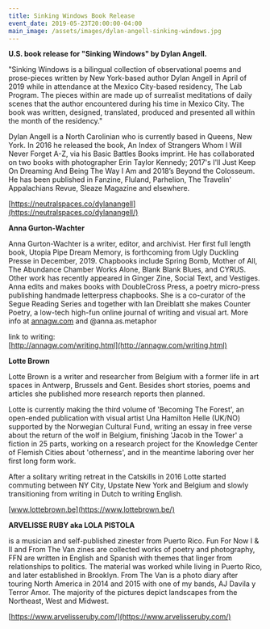 ```yaml
---
title: Sinking Windows Book Release
event_date: 2019-05-23T20:00:00-04:00
main_image: /assets/images/dylan-angell-sinking-windows.jpg
---
```


**U.S. book release for "Sinking Windows" by Dylan Angell.**

"Sinking Windows is a bilingual collection of observational poems and
prose-pieces written by New York-based author Dylan Angell in April of 2019
while in attendance at the Mexico City-based residency, The Lab Program. The
pieces within are made up of surrealist meditations of daily scenes that the
author encountered during his time in Mexico City. The book was written,
designed, translated, produced and presented all within the month of the
residency."

Dylan Angell is a North Carolinian who is currently based in Queens, New York.
In 2016 he released the book, An Index of Strangers Whom I Will Never Forget
A-Z, via his Basic Battles Books imprint. He has collaborated on two books with
photographer Erin Taylor Kennedy; 2017's I'll Just Keep On Dreaming And Being
The Way I Am and 2018’s Beyond the Colosseum. He has been published in Fanzine,
Fluland, Parhelion, The Travelin' Appalachians Revue, Sleaze Magazine and
elsewhere.

[https://neutralspaces.co/dylanangell](https://neutralspaces.co/dylanangell/)


**Anna Gurton-Wachter**

Anna Gurton-Wachter is a writer, editor, and archivist. Her first full length
book, Utopia Pipe Dream Memory, is forthcoming from Ugly Duckling Presse in
December, 2019. Chapbooks include Spring Bomb, Mother of All, The Abundance
Chamber Works Alone, Blank Blank Blues, and CYRUS. Other work has recently
appeared in Ginger Zine, Social Text, and Vestiges. Anna edits and makes books
with DoubleCross Press, a poetry micro-press publishing handmade letterpress
chapbooks. She is a co-curator of the Segue Reading Series and together with
Ian Dreiblatt she makes Counter Poetry, a low-tech high-fun online journal of
writing and visual art. More info at [annagw.com](http://annagw.com/) and
@anna.as.metaphor

link to writing:<br>
[http://annagw.com/writing.html](http://annagw.com/writing.html)

**Lotte Brown**

Lotte Brown is a writer and researcher from Belgium with a former life in art
spaces in Antwerp, Brussels and Gent. Besides short stories, poems and articles
she published more research reports then planned.

Lotte is currently making the third volume of 'Becoming The Forest', an
open-ended publication with visual artist Una Hamilton Helle (UK/NO) supported
by the Norwegian Cultural Fund, writing an essay in free verse about the return
of the wolf in Belgium, finishing 'Jacob in the Tower' a fiction in 25 parts,
working on a research project for the Knowledge Center of Flemish Cities about
'otherness', and in the meantime laboring over her first long form work.

After a solitary writing retreat in the Catskills in 2016 Lotte started
commuting between NY City, Upstate New York and Belgium and slowly
transitioning from writing in Dutch to writing English.

[www.lottebrown.be](https://www.lottebrown.be/)

**ARVELISSE RUBY aka LOLA PISTOLA**

is a musician and self-published zinester from Puerto Rico. Fun For Now I & II
and From The Van zines are collected works of poetry and photography,  FFN are
written in English and Spanish with themes that linger from relationships to
politics.  The material was worked while living in Puerto Rico, and later
established in Brooklyn. From The Van is a photo diary after touring North
America in 2014 and 2015 with one of my bands, AJ Davila y Terror Amor.  The
majority of the pictures depict landscapes from the Northeast, West and
Midwest.

[https://www.arvelisseruby.com/](https://www.arvelisseruby.com/)
